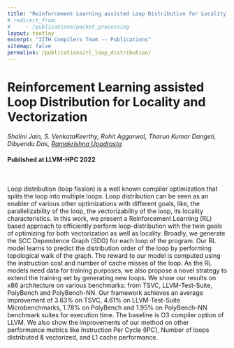```yaml
---
title: "Reinforcement Learning assisted Loop Distribution for Locality and Vectorization"
# redirect_from:
#     - /publications/packet_processing
layout: textlay
excerpt: "IITH Compilers Team -- Publications"
sitemap: false
permalink: /publications/rl_loop_distribution/
---
```


<div class="container-fluid" style="height:100%; width:100%"> 

# Reinforcement Learning assisted Loop Distribution for Locality and Vectorization
*Shalini Jain, S. VenkataKeerthy, Rohit Aggarwal, Tharun Kumar Dangeti, Dibyendu Das, [Ramakrishna Upadrasta](https://www.iith.ac.in/~ramakrishna)*
#### Published at LLVM-HPC 2022
<br>

<p>Loop distribution (loop fission) is a well known compiler optimization that splits the loop into multiple loops. Loop distribution can be seen as an enabler of various other optimizations with different goals, like, the parallelizability of the loop, the vectorizability of the loop, its locality characteristics. In this work, we present a Reinforcement Learning (RL) based approach to efficiently perform loop-distribution with the twin goals of optimizing for both vectorization as well as locality. Broadly, we generate the SCC Dependence Graph (SDG) for each loop of the program. Our RL model learns to predict the distribution order of the loop by performing topological walk of the graph. The reward to our model is computed using the instruction cost and number of cache misses of the loop. As the RL models need data for training purposes, we also propose a novel strategy to extend the training set by  generating new loops. We show our results on x86 architecture on various benchmarks: from TSVC, LLVM-Test-Suite, PolyBench and PolyBench-NN. Our framework achieves an average improvement of 3.63% on TSVC, 4.61% on LLVM-Test-Suite Microbenchmarks, 1.78% on PolyBench and 1.95% on PolyBench-NN benchmark suites for execution time. The baseline is O3 compiler option of LLVM. We also show the improvements of our method on other performance metrics like Instruction Per
Cycle (IPC), Number of loops distributed & vectorized, and L1 cache performance.</p>

</div>